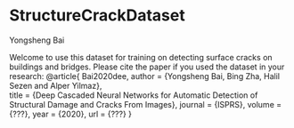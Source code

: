 # StructureCrackDataset
Yongsheng Bai

Welcome to use this dataset for training on detecting surface cracks on buildings and bridges. Please cite the paper if you used the dataset in your research:
@article{ Bai2020dee,
  author = {Yongsheng Bai, Bing Zha, Halil Sezen and Alper Yilmaz},  
  title = {Deep Cascaded Neural Networks for Automatic Detection of Structural Damage and Cracks From Images},
  journal = {ISPRS},
  volume = {???},
  year = {2020},
  url = {???}
}
